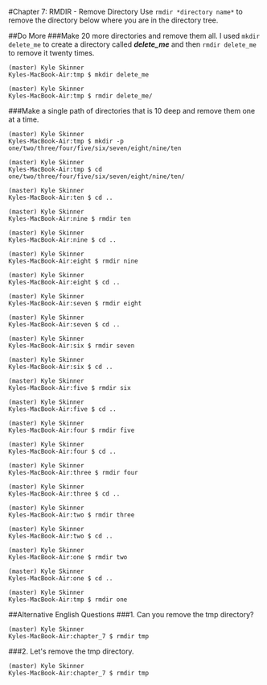 #Chapter 7: RMDIR - Remove Directory
Use `rmdir *directory name*` to remove the directory below where you are in the directory tree.

##Do More
###Make 20 more directories and remove them all.
I used `mkdir delete_me` to create a directory called ***delete_me*** and then `rmdir delete_me` to remove it twenty times. 

```
(master) Kyle Skinner
Kyles-MacBook-Air:tmp $ mkdir delete_me

(master) Kyle Skinner
Kyles-MacBook-Air:tmp $ rmdir delete_me/
```

###Make a single path of directories that is 10 deep and remove them one at a time.
```
(master) Kyle Skinner
Kyles-MacBook-Air:tmp $ mkdir -p one/two/three/four/five/six/seven/eight/nine/ten

(master) Kyle Skinner
Kyles-MacBook-Air:tmp $ cd one/two/three/four/five/six/seven/eight/nine/ten/

(master) Kyle Skinner
Kyles-MacBook-Air:ten $ cd ..

(master) Kyle Skinner
Kyles-MacBook-Air:nine $ rmdir ten

(master) Kyle Skinner
Kyles-MacBook-Air:nine $ cd ..

(master) Kyle Skinner
Kyles-MacBook-Air:eight $ rmdir nine

(master) Kyle Skinner
Kyles-MacBook-Air:eight $ cd ..

(master) Kyle Skinner
Kyles-MacBook-Air:seven $ rmdir eight

(master) Kyle Skinner
Kyles-MacBook-Air:seven $ cd ..

(master) Kyle Skinner
Kyles-MacBook-Air:six $ rmdir seven

(master) Kyle Skinner
Kyles-MacBook-Air:six $ cd ..

(master) Kyle Skinner
Kyles-MacBook-Air:five $ rmdir six

(master) Kyle Skinner
Kyles-MacBook-Air:five $ cd ..

(master) Kyle Skinner
Kyles-MacBook-Air:four $ rmdir five

(master) Kyle Skinner
Kyles-MacBook-Air:four $ cd ..

(master) Kyle Skinner
Kyles-MacBook-Air:three $ rmdir four

(master) Kyle Skinner
Kyles-MacBook-Air:three $ cd ..

(master) Kyle Skinner
Kyles-MacBook-Air:two $ rmdir three

(master) Kyle Skinner
Kyles-MacBook-Air:two $ cd ..

(master) Kyle Skinner
Kyles-MacBook-Air:one $ rmdir two

(master) Kyle Skinner
Kyles-MacBook-Air:one $ cd ..

(master) Kyle Skinner
Kyles-MacBook-Air:tmp $ rmdir one
```

##Alternative English Questions
###1. Can you remove the tmp directory?
```
(master) Kyle Skinner
Kyles-MacBook-Air:chapter_7 $ rmdir tmp
```

###2. Let's remove the tmp directory.
```
(master) Kyle Skinner
Kyles-MacBook-Air:chapter_7 $ rmdir tmp
```
